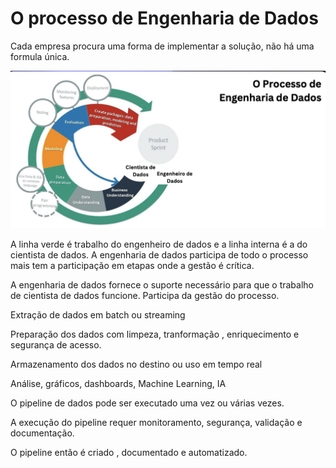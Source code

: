 # O processo de Engenharia de Dados

Cada empresa procura uma forma de implementar a solução, não há uma formula única.

<img src='./img/imgProcesso.png'>

A linha verde é trabalho do engenheiro de dados e a linha interna é a do cientista de dados. A engenharia de dados participa de todo o processo mais tem a participação em etapas onde a gestão é crítica. 

A engenharia de dados fornece o suporte necessário para que o trabalho de cientista de dados funcione.  Participa da gestão do processo.

Extração de dados em  batch ou streaming

Preparação  dos dados com limpeza, tranformação , enriquecimento e segurança de acesso. 

Armazenamento dos dados no destino ou uso em tempo real

Análise, gráficos, dashboards, Machine Learning, IA 

O pipeline de dados pode ser executado uma vez ou várias vezes. 

A execução do pipeline requer monitoramento, segurança, validação e documentação.

O pipeline então é criado , documentado e automatizado.

